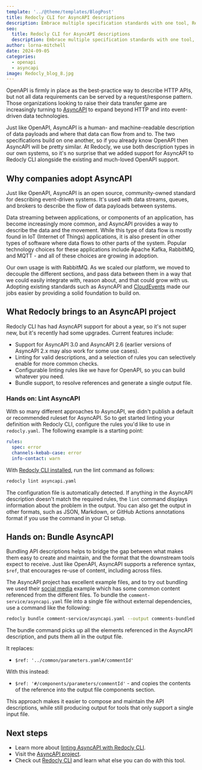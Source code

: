 ```yaml
---
template: '../@theme/templates/BlogPost'
title: Redocly CLI for AsyncAPI descriptions
description: Embrace multiple specification standards with one tool, Redocly CLI.
seo:
  title: Redocly CLI for AsyncAPI descriptions
  description: Embrace multiple specification standards with one tool, Redocly CLI.
author: lorna-mitchell
date: 2024-09-05
categories:
  - openapi
  - asyncapi
image: Redocly_blog_8.jpg
---
```


OpenAPI is firmly in place as the best-practice way to describe HTTP APIs, but not all data requirements can be served by a request/response pattern.
Those organizations looking to raise their data transfer game are increasingly turning to [AsyncAPI](https://www.asyncapi.com/) to expand beyond HTTP and into event-driven data technologies.

Just like OpenAPI, AsyncAPI is a human- and machine-readable description of data payloads and where that data can flow from and to.
The two specifications build on one another, so if you already know OpenAPI then AsyncAPI will be pretty similar.
At Redocly, we use both description types in our own systems, so it's no surprise that we added support for AsyncAPI to Redocly CLI alongside the existing and much-loved OpenAPI support.

## Why companies adopt AsyncAPI

Just like OpenAPI, AsyncAPI is an open source, community-owned standard for describing event-driven systems.
It's used with data streams, queues, and brokers to describe the flow of data payloads between systems.

Data streaming between applications, or components of an application, has become increasingly more common, and AsyncAPI provides a way to describe the data and the movement.
While this type of data flow is mostly found in IoT (Internet of Things) applications, it is also present in other types of software where data flows to other parts of the system.
Popular technology choices for these applications include Apache Kafka, RabbitMQ, and MQTT - and all of these choices are growing in adoption.

Our own usage is with RabbitMQ.
As we scaled our platform, we moved to decouple the different sections, and pass data between them in a way that we could easily integrate with, reason about, and that could grow with us.
Adopting existing standards such as AsyncAPI and [CloudEvents](https://cloudevents.io/) made our jobs easier by providing a solid foundation to build on.

## What Redocly brings to an AsyncAPI project

Redocly CLI has had AsyncAPI support for about a year, so it's not super new, but it's recently had some upgrades.
Current features include:

- Support for AsyncAPI 3.0 and AsyncAPI 2.6 (earlier versions of AsyncAPI 2.x may also work for some use cases).
- Linting for valid descriptions, and a selection of rules you can selectively enable for more common checks.
- Configurable linting rules like we have for OpenAPI, so you can build whatever you need.
- Bundle support, to resolve references and generate a single output file.

### Hands on: Lint AsyncAPI

With so many different approaches to AsyncAPI, we didn't publish a default or recommended ruleset for AsyncAPI.
So to get started linting your definition with Redocly CLI, configure the rules you'd like to use in `redocly.yaml`.
The following example is a starting point:

```yaml
rules:
  spec: error
  channels-kebab-case: error
  info-contact: warn

```

With [Redocly CLI installed](../docs/cli/installation), run the lint command as follows:

```bash
redocly lint asyncapi.yaml
```

The configuration file is automatically detected.
If anything in the AsyncAPI description doesn't match the required rules, the `lint` command displays information about the problem in the output.
You can also get the output in other formats, such as JSON, Markdown, or GitHub Actions annotations format if you use the command in your CI setup.

## Hands on: Bundle AsyncAPI

Bundling API descriptions helps to bridge the gap between what makes them easy to create and maintain, and the format that the downstream tools expect to receive.
Just like OpenAPI, AsyncAPI supports a reference syntax, `$ref`, that encourages re-use of content, including across files.

The AsyncAPI project has excellent example files, and to try out bundling we used their [social media](https://github.com/asyncapi/spec/tree/master/examples/social-media) example which has some common content referenced from the different files.
To bundle the `comment-service/asyncapi.yaml` file into a single file without external dependencies, use a command like the following:

```bash
redocly bundle comment-service/asyncapi.yaml --output comments-bundled.yaml
```

The bundle command picks up all the elements referenced in the AsyncAPI description, and puts them all in the output file.

It replaces:

- `$ref: '../common/parameters.yaml#/commentId'`

With this instead:

- `$ref: '#/components/parameters/commentId'` - and copies the contents of the reference into the output file components section.

This approach makes it easier to compose and maintain the API descriptions, while still producing output for tools that only support a single input file.

## Next steps

- Learn more about [linting AsyncAPI with Redocly CLI](../docs/cli/guides/lint-asyncapi).
- Visit the [AsyncAPI project](https://www.asyncapi.com/).
- Check out [Redocly CLI](../docs/cli) and learn what else you can do with this tool.


